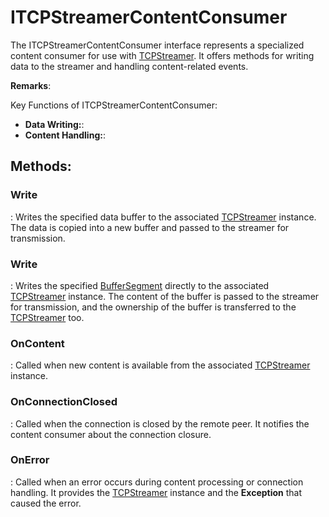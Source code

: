 # ITCPStreamerContentConsumer

The ITCPStreamerContentConsumer interface represents a specialized content consumer for use with [TCPStreamer](../Tcp/TCPStreamer.md). It offers methods for writing data to the streamer and handling content-related events. 

**Remarks**:

Key Functions of ITCPStreamerContentConsumer: 

- **Data Writing:**: 
- **Content Handling:**: 




## **Methods**:

### **Write**
: Writes the specified data buffer to the associated [TCPStreamer](../Tcp/TCPStreamer.md) instance. The data is copied into a new buffer and passed to the streamer for transmission. 

### **Write**
: Writes the specified [BufferSegment](../Memory/BufferSegment.md) directly to the associated [TCPStreamer](../Tcp/TCPStreamer.md) instance. The content of the buffer is passed to the streamer for transmission, and the ownership of the buffer is transferred to the [TCPStreamer](../Tcp/TCPStreamer.md) too. 

### **OnContent**
: Called when new content is available from the associated [TCPStreamer](../Tcp/TCPStreamer.md) instance. 

### **OnConnectionClosed**
: Called when the connection is closed by the remote peer. It notifies the content consumer about the connection closure. 

### **OnError**
: Called when an error occurs during content processing or connection handling. It provides the [TCPStreamer](../Tcp/TCPStreamer.md) instance and the **Exception** that caused the error. 